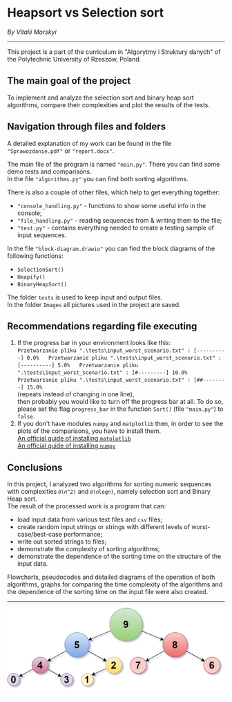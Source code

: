 # **Heapsort vs Selection sort**  
*By Vitalii Morskyi*  

***

This project is a part of the curriculum in "Algorytmy i Struktury danych"
of the Polytechnic University of Rzeszów, Poland.  
  
## The main goal of the project  
  
To implement and analyze the selection sort and binary heap sort algorithms, compare their complexities and plot the
results of the tests.  

## Navigation through files and folders  
  
A detailed explanation of my work can be found in the file `"Sprawozdanie.pdf"` or `"report.docx"`.  

The main file of the program is named `"main.py"`. There you can find some demo tests and comparisons.  
In the file `"algorithms.py"` you can find both sorting algorithms.  

There is also a couple of other files, which help to get everything together:    
 * `"console_handling.py"` - functions to show some useful info in the console;
 * `"file_handling.py"` - reading sequences from & writing them to the file;
 * `"test.py"` - contains everything needed to create a testing sample of input sequences.
  
In the file `"block-diagram.drawio"` you can find the block diagrams of the following functions:
 * `SelectionSort()`
 * `Heapify()`
 * `BinaryHeapSort()`
  
The folder `tests` is used to keep input and output files.  
In the folder `Images` all pictures used in the project are saved.  
  
## Recommendations regarding file executing  

1. If the progress bar in your environment looks like this:  
	`Przetwarzanie pliku ".\tests\input_worst_scenario.txt" : [----------] 0.0%  
	Przetwarzanie pliku ".\tests\input_worst_scenario.txt" : [----------] 5.0%  
	Przetwarzanie pliku ".\tests\input_worst_scenario.txt" : [#---------] 10.0%  
	Przetwarzanie pliku ".\tests\input_worst_scenario.txt" : [##--------] 15.0% `  
	(repeats instead of changing in one line),  
	then probably you would like to turn off the progress bar at all. 
	To do so, please set the flag `progress_bar` in the function `Sort()` (file `"main.py"`) to `false`. 
2. If you don't have modules `numpy` and `matplotlib` then, in order to see the plots of the comparisons, you have
	to install them.  
	[An official guide of installing `matplotlib`](https://matplotlib.org/3.1.1/users/installing.html)  
	[An official guide of installing `numpy`](https://numpy.org/install/)  
  
## Conclusions  
  
In this project, I analyzed two algorithms for sorting numeric sequences with complexities `𝜃(𝑛^2)` and `𝜃(𝑛log𝑛)`,
namely selection sort and Binary Heap sort.  
The result of the processed work is a program that can:  
 - load input data from various text files and `csv` files;  
 - create random input strings or strings with different levels of worst-case/best-case performance;  
 - write out sorted strings to files;  
 - demonstrate the complexity of sorting algorithms;  
 - demonstrate the dependence of the sorting time on the structure of the input data.  
  
Flowcharts, pseudocodes and detailed diagrams of the operation of both algorithms, graphs for comparing the time complexity of the algorithms and the dependence of the sorting time on the input file were also created.  
  
***
  
![Project logo](/Images/logo.png)